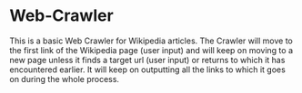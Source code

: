# Web-Crawler
This is a basic Web Crawler for Wikipedia articles. The Crawler will move to the first link of the Wikipedia page (user input) and will keep on moving to a new page unless it finds a target url (user input) or returns to which it has encountered earlier. It will keep on outputting all the links to which it goes on during the whole process.

